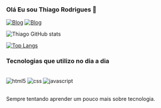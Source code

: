 
### Olá Eu sou Thiago Rodrigues 🤚

[![Blog](https://img.shields.io/badge/LinkedIn-0077B5?style=for-the-badge&logo=linkedin&logoColor=white)](https://www.linkedin.com/in/thiag0rodrigues/)
[![Blog](https://img.shields.io/badge/Instagram-E4405F?style=for-the-badge&logo=instagram&logoColor=white)](https://www.instagram.com/thiag0ferreira/)

![Thiago GitHub stats](https://github-readme-stats-sigma-five.vercel.app/api?username=thiag0ferreira&show_icons=true&theme=dracula)

[![Top Langs](https://github-readme-stats-sigma-five.vercel.app/api/top-langs/?username=thiag0ferreira&layout=compact&theme=dracula)](https://github.com/thiag0ferreira/github-readme-stats)

### Tecnologias que utilizo no dia a dia

<div style = "display: inline_block"><br/>
    <img align="center" alt="html5" src="https://img.shields.io/badge/HTML5-E34F26?style=for-the-badge&logo=html5&logoColor=white"/>
    <img align="center" alt="css" src="https://img.shields.io/badge/CSS-239120?&style=for-the-badge&logo=css3&logoColor=white"/>
    <img align="center" alt="javascript" src="https://img.shields.io/badge/JavaScript-323330?style=for-the-badge&logo=javascript&logoColor=F7DF1E"/>

</div><br/>

Sempre tentando aprender um pouco mais sobre tecnologia.


